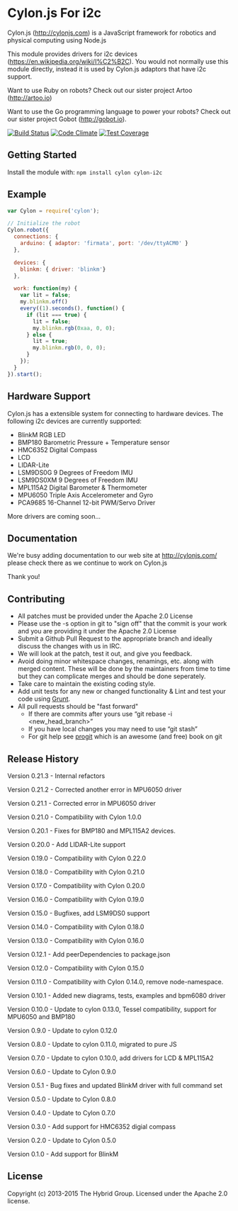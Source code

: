 # Cylon.js For i2c

Cylon.js (http://cylonjs.com) is a JavaScript framework for robotics and physical computing using Node.js

This module provides drivers for i2c devices (https://en.wikipedia.org/wiki/I%C2%B2C). You would not normally use this module directly, instead it is used by Cylon.js adaptors that have i2c support.

Want to use Ruby on robots? Check out our sister project Artoo (http://artoo.io)

Want to use the Go programming language to power your robots? Check out our sister project Gobot (http://gobot.io).

[![Build Status](https://secure.travis-ci.org/hybridgroup/cylon-i2c.png?branch=master)](http://travis-ci.org/hybridgroup/cylon-i2c) [![Code Climate](https://codeclimate.com/github/hybridgroup/cylon-i2c/badges/gpa.svg)](https://codeclimate.com/github/hybridgroup/cylon-i2c) [![Test Coverage](https://codeclimate.com/github/hybridgroup/cylon-i2c/badges/coverage.svg)](https://codeclimate.com/github/hybridgroup/cylon-i2c)

## Getting Started

Install the module with: `npm install cylon cylon-i2c`

## Example

```javascript
var Cylon = require('cylon');

// Initialize the robot
Cylon.robot({
  connections: {
    arduino: { adaptor: 'firmata', port: '/dev/ttyACM0' }
  },

  devices: {
    blinkm: { driver: 'blinkm'}
  },

  work: function(my) {
    var lit = false;
    my.blinkm.off()
    every((1).seconds(), function() {
      if (lit === true) {
        lit = false;
        my.blinkm.rgb(0xaa, 0, 0);
      } else {
        lit = true;
        my.blinkm.rgb(0, 0, 0);
      }
    });
  }
}).start();
```

## Hardware Support
Cylon.js has a extensible system for connecting to hardware devices. The following i2c devices are currently supported:

  - BlinkM RGB LED
  - BMP180 Barometric Pressure + Temperature sensor
  - HMC6352 Digital Compass
  - LCD
  - LIDAR-Lite
  - LSM9DS0G 9 Degrees of Freedom IMU 
  - LSM9DS0XM 9 Degrees of Freedom IMU
  - MPL115A2 Digital Barometer & Thermometer
  - MPU6050 Triple Axis Accelerometer and Gyro
  - PCA9685 16-Channel 12-bit PWM/Servo Driver

More drivers are coming soon...

## Documentation
We're busy adding documentation to our web site at http://cylonjs.com/ please check there as we continue to work on Cylon.js

Thank you!

## Contributing
* All patches must be provided under the Apache 2.0 License
* Please use the -s option in git to "sign off" that the commit is your work and you are providing it under the Apache 2.0 License
* Submit a Github Pull Request to the appropriate branch and ideally discuss the changes with us in IRC.
* We will look at the patch, test it out, and give you feedback.
* Avoid doing minor whitespace changes, renamings, etc. along with merged content. These will be done by the maintainers from time to time but they can complicate merges and should be done seperately.
* Take care to maintain the existing coding style.
* Add unit tests for any new or changed functionality & Lint and test your code using [Grunt](http://gruntjs.com/).
* All pull requests should be "fast forward"
  * If there are commits after yours use “git rebase -i <new_head_branch>”
  * If you have local changes you may need to use “git stash”
  * For git help see [progit](http://git-scm.com/book) which is an awesome (and free) book on git

## Release History

Version 0.21.3 - Internal refactors

Version 0.21.2 - Corrected another error in MPU6050 driver

Version 0.21.1 - Corrected error in MPU6050 driver

Version 0.21.0 - Compatibility with Cylon 1.0.0

Version 0.20.1 - Fixes for BMP180 and MPL115A2 devices.

Version 0.20.0 - Add LIDAR-Lite support

Version 0.19.0 - Compatibility with Cylon 0.22.0

Version 0.18.0 - Compatibility with Cylon 0.21.0

Version 0.17.0 - Compatibility with Cylon 0.20.0

Version 0.16.0 - Compatibility with Cylon 0.19.0

Version 0.15.0 - Bugfixes, add LSM9DS0 support

Version 0.14.0 - Compatibility with Cylon 0.18.0

Version 0.13.0 - Compatibility with Cylon 0.16.0

Version 0.12.1 - Add peerDependencies to package.json

Version 0.12.0 - Compatibility with Cylon 0.15.0

Version 0.11.0 - Compatibility with Cylon 0.14.0, remove node-namespace.

Version 0.10.1 - Added new diagrams, tests, examples and bpm6080 driver

Version 0.10.0 - Update to cylon 0.13.0, Tessel compatibility, support for MPU6050 and BMP180

Version 0.9.0 - Update to cylon 0.12.0

Version 0.8.0 - Update to cylon 0.11.0, migrated to pure JS

Version 0.7.0 - Update to cylon 0.10.0, add drivers for LCD & MPL115A2

Version 0.6.0 - Update to Cylon 0.9.0

Version 0.5.1 - Bug fixes and updated BlinkM driver with full command set

Version 0.5.0 - Update to Cylon 0.8.0

Version 0.4.0 - Update to Cylon 0.7.0

Version 0.3.0 - Add support for HMC6352 digial compass

Version 0.2.0 - Update to Cylon 0.5.0

Version 0.1.0 - Add support for BlinkM

## License
Copyright (c) 2013-2015 The Hybrid Group. Licensed under the Apache 2.0 license.
